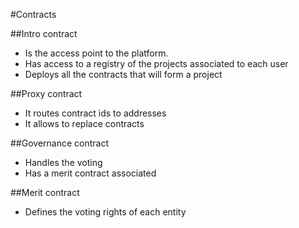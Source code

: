#Contracts

##Intro contract
- Is the access point to the platform.
- Has access to a registry of the projects associated to each user
- Deploys all the contracts that will form a project


##Proxy contract
- It routes contract ids to addresses
- It allows to replace contracts

##Governance contract
- Handles the voting
- Has a merit contract associated

##Merit contract
- Defines the voting rights of each entity


